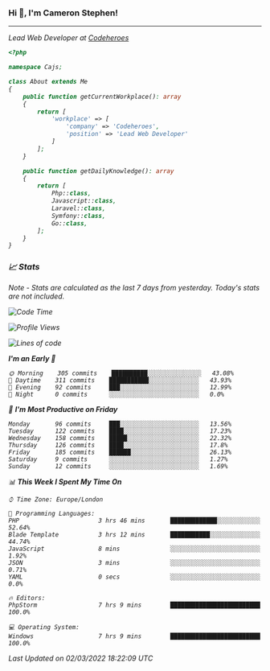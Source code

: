### Hi 👋, I'm Cameron Stephen!
<hr>
<p><em>Lead Web Developer at <a href="https://codeheroes.co.uk">Codeheroes</a></p>


```php
<?php

namespace Cajs;

class About extends Me
{
    public function getCurrentWorkplace(): array
    {
        return [
            'workplace' => [
                'company' => 'Codeheroes',
                'position' => 'Lead Web Developer'
            ]
        ];
    }

    public function getDailyKnowledge(): array
    {
        return [
            Php::class,
            Javascript::class,
            Laravel::class,
            Symfony::class,
            Go::class,
        ];
    }
}
```

### 📈 Stats
<p><em>Note - Stats are calculated as the last 7 days from yesterday. Today's stats are not included.</em></p>


<!--START_SECTION:waka-->
![Code Time](http://img.shields.io/badge/Code%20Time-2%2C706%20hrs%2010%20mins-blue)

![Profile Views](http://img.shields.io/badge/Profile%20Views-155-blue)

![Lines of code](https://img.shields.io/badge/From%20Hello%20World%20I%27ve%20Written-1%20Thousand%20lines%20of%20code-blue)

**I'm an Early 🐤** 

```text
🌞 Morning    305 commits    ██████████░░░░░░░░░░░░░░░   43.08% 
🌆 Daytime    311 commits    ███████████░░░░░░░░░░░░░░   43.93% 
🌃 Evening    92 commits     ███░░░░░░░░░░░░░░░░░░░░░░   12.99% 
🌙 Night      0 commits      ░░░░░░░░░░░░░░░░░░░░░░░░░   0.0%

```
📅 **I'm Most Productive on Friday** 

```text
Monday       96 commits     ███░░░░░░░░░░░░░░░░░░░░░░   13.56% 
Tuesday      122 commits    ████░░░░░░░░░░░░░░░░░░░░░   17.23% 
Wednesday    158 commits    █████░░░░░░░░░░░░░░░░░░░░   22.32% 
Thursday     126 commits    ████░░░░░░░░░░░░░░░░░░░░░   17.8% 
Friday       185 commits    ██████░░░░░░░░░░░░░░░░░░░   26.13% 
Saturday     9 commits      ░░░░░░░░░░░░░░░░░░░░░░░░░   1.27% 
Sunday       12 commits     ░░░░░░░░░░░░░░░░░░░░░░░░░   1.69%

```


📊 **This Week I Spent My Time On** 

```text
⌚︎ Time Zone: Europe/London

💬 Programming Languages: 
PHP                      3 hrs 46 mins       █████████████░░░░░░░░░░░░   52.64% 
Blade Template           3 hrs 12 mins       ███████████░░░░░░░░░░░░░░   44.74% 
JavaScript               8 mins              ░░░░░░░░░░░░░░░░░░░░░░░░░   1.92% 
JSON                     3 mins              ░░░░░░░░░░░░░░░░░░░░░░░░░   0.71% 
YAML                     0 secs              ░░░░░░░░░░░░░░░░░░░░░░░░░   0.0%

🔥 Editors: 
PhpStorm                 7 hrs 9 mins        █████████████████████████   100.0%

💻 Operating System: 
Windows                  7 hrs 9 mins        █████████████████████████   100.0%

```


 Last Updated on 02/03/2022 18:22:09 UTC
<!--END_SECTION:waka-->
